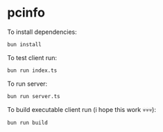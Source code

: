 # pcinfo

To install dependencies:

```bash
bun install
```

To test client run:

```bash
bun run index.ts
```

To run server:

```bash
bun run server.ts
```

To build executable client run (i hope this work 💀💀💀):

```bash
bun run build
```

